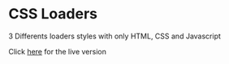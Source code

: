 # CSS Loaders

3 Differents loaders styles with only HTML, CSS and Javascript

Click [here](https://css-loaders.zathio.now.sh/) for the live version